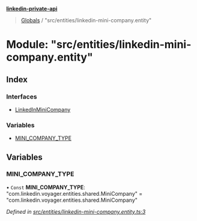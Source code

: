 **[linkedin-private-api](../README.md)**

> [Globals](../globals.md) / "src/entities/linkedin-mini-company.entity"

# Module: "src/entities/linkedin-mini-company.entity"

## Index

### Interfaces

- [LinkedInMiniCompany](../interfaces/_src_entities_linkedin_mini_company_entity_.linkedinminicompany.md)

### Variables

- [MINI_COMPANY_TYPE](_src_entities_linkedin_mini_company_entity_.md#mini_company_type)

## Variables

### MINI_COMPANY_TYPE

• `Const` **MINI_COMPANY_TYPE**: \"com.linkedin.voyager.entities.shared.MiniCompany\" = "com.linkedin.voyager.entities.shared.MiniCompany"

_Defined in [src/entities/linkedin-mini-company.entity.ts:3](https://github.com/david1asher/linkedin-private-api/blob/8f509eb/src/entities/linkedin-mini-company.entity.ts#L3)_
